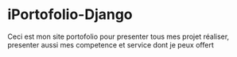# iPortofolio-Django
Ceci est mon site portofolio pour presenter tous mes projet réaliser, presenter aussi mes competence et service dont je peux offert
